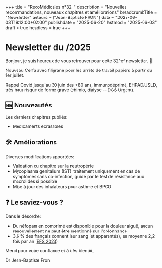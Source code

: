 +++
title = "RecoMédicales n°32: "
description = "Nouvelles recommandations, nouveaux chapitres et améliorations"
breadcrumbTitle = "Newsletter"
auteurs = ["Jean-Baptiste FRON"]
date = "2025-06-03T19:12:00+02:00"
publishdate = "2025-06-20"
lastmod = "2025-06-03"
draft = true
headless = true
+++

# Newsletter du /2025

Bonjour, je suis heureux de vous retrouver pour cette 32^e^ newsletter. 📰

Nouveau Cerfa avec filigrane pour les arrêts de travail papiers à partir du 1er juillet.

Rappel Covid jusqu'au 30 juin des +80 ans, immunodéprimé, EHPAD/USLD, très haut risque de forme grave (chimio, dialyse -- DGS Urgent).

## 🆕 Nouveautés

Les derniers chapitres publiés:

- Médicaments écrasables

## 🛠️ Améliorations

Diverses modifications apportées:

- Validation du chapitre sur la neutropénie
- Mycoplasma genitalium (IST): traitement uniquement en cas de symptômes sans co-infection, guidé par le test de résistance aux macrolides si possible
- Mise à jour des inhalateurs pour asthme et BPCO

## ❓ Le saviez-vous ?

Dans le désordre:

- Du néfopam en comprimé est disponible pour la douleur aiguë, aucun renouvellement ne peut être mentionné sur l'ordonnance
- 3,6 % des français donnent leur sang (et apparentés), en moyenne 2,2 fois par an ([EFS 2023](https://www.efs.sante.fr/sites/default/files/2024-05/EFS_RA_2023.pdf))

Merci pour votre confiance et à très bientôt,

Dr Jean-Baptiste Fron
